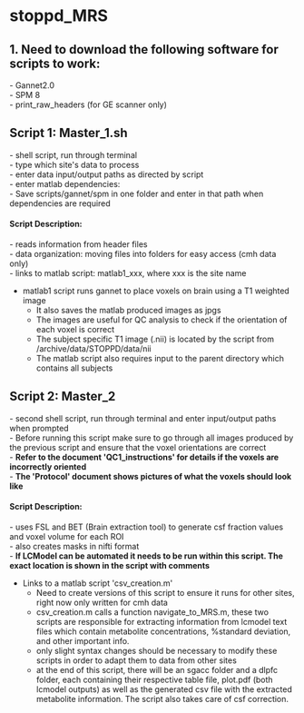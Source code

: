 # stoppd_MRS

<h2>1. Need to download the following software for scripts to work:</h2>
	- Gannet2.0<br>
	- SPM 8<br>
	- print_raw_headers (for GE scanner only)<br>

<h2>Script 1: Master_1.sh</h2>
	- shell script, run through terminal<br>
	- type which site's data to process<br>
	- enter data input/output paths as directed by script<br>
	- enter matlab dependencies:<br>
		- Save scripts/gannet/spm in one folder and enter in that path when dependencies are required

<h4> Script Description: </h4>
	- reads information from header files <br>
	- data organization: moving files into folders for easy access (cmh data only)<br>
	- links to matlab script: matlab1_xxx, where xxx is the site name<br>

- matlab1 script runs gannet to place voxels on brain using a T1 weighted image
	- It also saves the matlab produced images as jpgs
	- The images are useful for QC analysis to check if the orientation of each voxel is correct
	- The subject specific T1 image (.nii) is located by the script from /archive/data/STOPPD/data/nii
	- The matlab script also requires input to the parent directory which contains all subjects

<h2>Script 2: Master_2</h2>
	- second shell script, run through terminal and enter input/output paths when prompted<br>
	- Before running this script make sure to go through all images produced by the previous
	   script and ensure that the voxel orientations are correct	<br>
	- <strong>Refer to the document 'QC1_instructions' for details if the voxels are incorrectly oriented</strong><br>
	- <b>The 'Protocol' document shows pictures of what the voxels should look like</b>

<h4> Script Description: </h4>
	- uses FSL and BET (Brain extraction tool) to generate csf fraction values and voxel volume for each ROI<br>
	- also creates masks in nifti format<br>
	- <b>If LCModel can be automated it needs to be run within this script. The exact location is shown in the script with comments</b>

- Links to a matlab script 'csv_creation.m'
	- Need to create versions of this script to ensure it runs for other sites, right now only written for cmh data
	- csv_creation.m calls a function navigate_to_MRS.m, these two scripts are responsible for extracting information 
	  from lcmodel text files which contain metabolite concentrations, %standard deviation, and other important info.
	- only slight syntax changes should be necessary to modify these scripts in order to adapt them to data from other sites
	- at the end of this script, there will be an sgacc folder and a dlpfc folder, each containing their respective table file, plot.pdf (both lcmodel outputs) as well as the generated csv file with the extracted metabolite information. The script also takes care of csf correction.

